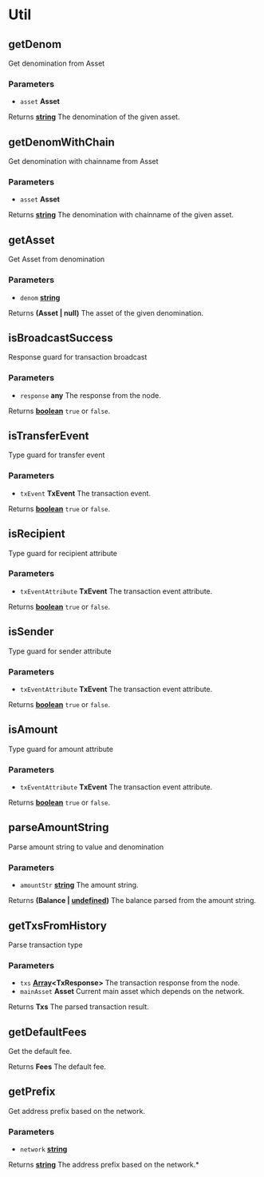 # Util

<!-- Generated by documentation.js. Update this documentation by updating the source code. -->

## getDenom

Get denomination from Asset

### Parameters

-   `asset` **Asset** 

Returns **[string][1]** The denomination of the given asset.

## getDenomWithChain

Get denomination with chainname from Asset

### Parameters

-   `asset` **Asset** 

Returns **[string][1]** The denomination with chainname of the given asset.

## getAsset

Get Asset from denomination

### Parameters

-   `denom` **[string][1]** 

Returns **(Asset \| null)** The asset of the given denomination.

## isBroadcastSuccess

Response guard for transaction broadcast

### Parameters

-   `response` **any** The response from the node.

Returns **[boolean][2]** `true` or `false`.

## isTransferEvent

Type guard for transfer event

### Parameters

-   `txEvent` **TxEvent** The transaction event.

Returns **[boolean][2]** `true` or `false`.

## isRecipient

Type guard for recipient attribute

### Parameters

-   `txEventAttribute` **TxEvent** The transaction event attribute.

Returns **[boolean][2]** `true` or `false`.

## isSender

Type guard for sender attribute

### Parameters

-   `txEventAttribute` **TxEvent** The transaction event attribute.

Returns **[boolean][2]** `true` or `false`.

## isAmount

Type guard for amount attribute

### Parameters

-   `txEventAttribute` **TxEvent** The transaction event attribute.

Returns **[boolean][2]** `true` or `false`.

## parseAmountString

Parse amount string to value and denomination

### Parameters

-   `amountStr` **[string][1]** The amount string.

Returns **(Balance \| [undefined][3])** The balance parsed from the amount string.

## getTxsFromHistory

Parse transaction type

### Parameters

-   `txs` **[Array][4]&lt;TxResponse>** The transaction response from the node.
-   `mainAsset` **Asset** Current main asset which depends on the network.

Returns **Txs** The parsed transaction result.

## getDefaultFees

Get the default fee.

Returns **Fees** The default fee.

## getPrefix

Get address prefix based on the network.

### Parameters

-   `network` **[string][1]** 

Returns **[string][1]** The address prefix based on the network.\*

[1]: https://developer.mozilla.org/docs/Web/JavaScript/Reference/Global_Objects/String

[2]: https://developer.mozilla.org/docs/Web/JavaScript/Reference/Global_Objects/Boolean

[3]: https://developer.mozilla.org/docs/Web/JavaScript/Reference/Global_Objects/undefined

[4]: https://developer.mozilla.org/docs/Web/JavaScript/Reference/Global_Objects/Array
